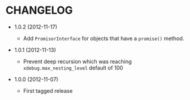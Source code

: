 CHANGELOG
=========

* 1.0.2 (2012-11-17)

  * Add `PromisorInterface` for objects that have a `promise()` method.

* 1.0.1 (2012-11-13)

  * Prevent deep recursion which was reaching `xdebug.max_nesting_level` default of 100

* 1.0.0 (2012-11-07)

  * First tagged release
